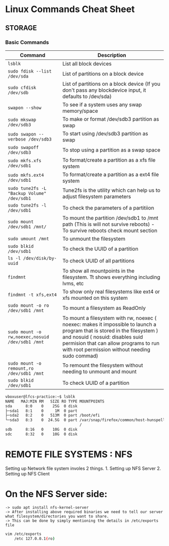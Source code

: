 # Linux Commands Cheat Sheet
## STORAGE
### Basic Commands


| Command                        | Description               |
|--------------------------------|---------------------------|
| `lsblk`                        | List all block devices    |
| `sudo fdisk --list /dev/sda`   | List of partitions on a block device |
| `sudo cfdisk /dev/sdb`        | List of partitions on a block device (If you don't pass any blockdevice input, it defaults to /dev/sda) |
| `swapon --show`  | To see if a system uses any swap memory/space  |
| `sudo mkswap /dev/sdb3`   | To make or format /dev/sdb3 partition as swap |
| `sudo swapon --verbose /dev/sdb3` | To start using /dev/sdb3 partition as swap |
| `sudo swapoff /dev/sdb3`  | To stop using a partition as a swap space |
| `sudo mkfs.xfs /dev/sdb1`     |  To format/create a partition as a xfs file system |
| `sudo mkfs.ext4 /dev/sdb1`    | To format/create a partition as a ext4 file system |
| `sudo tune2fs -L "Backup Volume" /dev/sdb1` | Tune2fs is the utility which can help us to adjust filesystem parameters  |
| `sudo tune2fs -l /dev/sdb1` |  To check the parameters of a partitiion |
| `sudo mount /dev/sdb1 /mnt/` | To mount the partition /dev/sdb1 to /mnt path (This is will not survive reboots) - To survive reboots check mount section |
| `sudo umount /mnt` | To unmount the filesystem |
| `sudo blkid /dev/sdb1` | To check the UUID of a partition |
| `ls -l /dev/disk/by-uuid`  | To check UUID of all partitions  |
| `findmnt`  | To show all mountpoints in the filesystem. Tt shows everything including lvms, etc |
| `findmnt -t xfs,ext4` |  To show only real filesystems like ext4 or xfs mounted on this system |
| `sudo mount -o ro /dev/sdb1 /mnt`| To mount a filesystem as ReadOnly |
| `sudo mount -o rw,noexec,nosuid /dev/sdb1 /mnt`  | To mount a filesystem with rw, noexec ( noexec: makes it impossible to launch a program that is stored in the filesystem ) and nosuid ( nosuid: disables suid permision that can allow programs to run with root permission without needing sudo commad)   |
| `sudo mount -o remount,ro /dev/sdb1 /mnt` | To remount the filesystem without needing to unmount and mount  |
| `sudo blkid /dev/sdb1`  | To check UUID of a partition  |



```bash
vboxuser@lfcs-practice:~$ lsblk
NAME   MAJ:MIN RM   SIZE RO TYPE MOUNTPOINTS
sda      8:0    0    25G  0 disk 
├─sda1   8:1    0     1M  0 part 
├─sda2   8:2    0   513M  0 part /boot/efi
└─sda3   8:3    0  24.5G  0 part /var/snap/firefox/common/host-hunspell
                                 /
sdb      8:16   0    10G  0 disk 
sdc      8:32   0    10G  0 disk
```



# REMOTE FILE SYSTEMS : NFS
Setting up Network file system involes 2 things.
    1. Setting up NFS Server
    2. Setting up NFS Client

# On the NFS Server side:
    -> sudo apt install nfs-kernel-server
    -> After installing above required binaries we need to tell our server what filesystem/directories you want to share.
    -> This can be done by simply mentioning the details in /etc/exports file

```bash
vim /etc/exports
    /etc 127.0.0.1(ro)
```